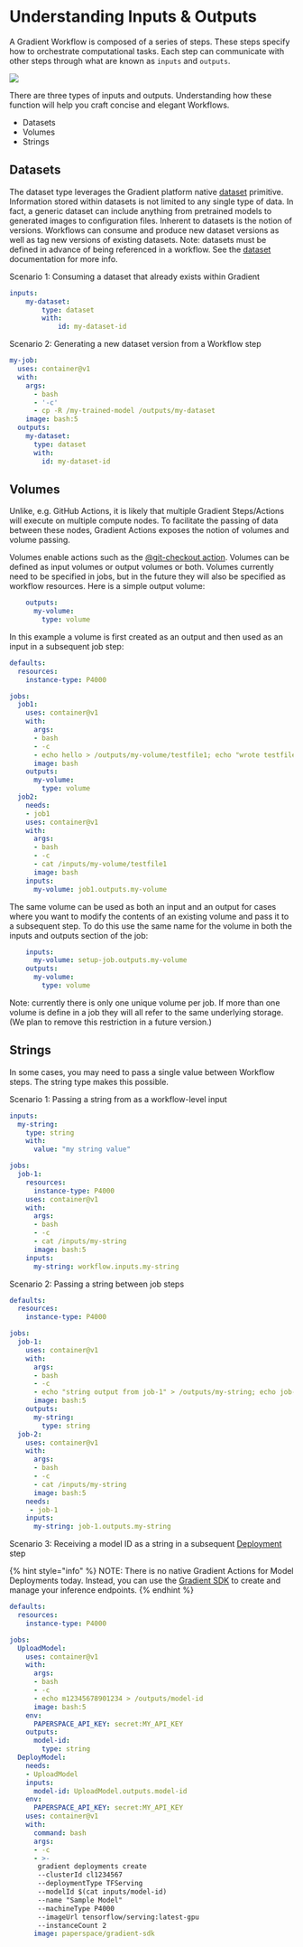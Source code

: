 # Understanding Inputs & Outputs

A Gradient Workflow is composed of a series of steps. These steps specify how to orchestrate computational tasks. Each step can communicate with other steps through what are known as `inputs` and `outputs`.

![](../../.gitbook/assets/image%20%2810%29.png)

There are three types of inputs and outputs. Understanding how these function will help you craft concise and elegant Workflows.

* Datasets
* Volumes
* Strings

## Datasets

The dataset type leverages the Gradient platform native [dataset](../../data/data-overview/) primitive. Information stored within datasets is not limited to any single type of data. In fact, a generic dataset can include anything from pretrained models to generated images to configuration files. Inherent to datasets is the notion of versions. Workflows can consume and produce new dataset versions as well as tag new versions of existing datasets. Note: datasets must be defined in advance of being referenced in a workflow. See the [dataset](../../data/data-overview/) documentation for more info.

Scenario 1: Consuming a dataset that already exists within Gradient

```yaml
inputs:
    my-dataset: 
        type: dataset
        with:
            id: my-dataset-id
```

Scenario 2: Generating a new dataset version from a Workflow step

```yaml
my-job:
  uses: container@v1
  with:
    args:
      - bash
      - '-c'
      - cp -R /my-trained-model /outputs/my-dataset
    image: bash:5
  outputs:
    my-dataset:
      type: dataset
      with:
        id: my-dataset-id
```

## Volumes

Unlike, e.g. GitHub Actions, it is likely that multiple Gradient Steps/Actions will execute on multiple compute nodes. To facilitate the passing of data between these nodes, Gradient Actions exposes the notion of volumes and volume passing.

Volumes enable actions such as the [@git-checkout action](gradient-actions.md#git-checkout).  Volumes can be defined as input volumes or output volumes or both.  Volumes currently need to be specified in jobs, but in the future they will also be specified as workflow resources.  Here is a simple output volume:

```yaml
    outputs:
      my-volume:
        type: volume
```

In this example a volume is first created as an output and then used as an input in a subsequent job step:

```yaml
defaults:
  resources:
    instance-type: P4000

jobs:
  job1:
    uses: container@v1
    with:
      args:
      - bash
      - -c
      - echo hello > /outputs/my-volume/testfile1; echo "wrote testfile1 to volume"
      image: bash
    outputs:
      my-volume:
        type: volume
  job2:
    needs:
    - job1
    uses: container@v1
    with:
      args:
      - bash
      - -c
      - cat /inputs/my-volume/testfile1
      image: bash
    inputs:
      my-volume: job1.outputs.my-volume
```

The same volume can be used as both an input and an output for cases where you want to modify the contents of an existing volume and pass it to a subsequent step.
To do this use the same name for the volume in both the inputs and outputs section of the job:

```yaml
    inputs:
      my-volume: setup-job.outputs.my-volume
    outputs:
      my-volume:
        type: volume
```

Note: currently there is only one unique volume per job. If more than one volume is define in a job they will all refer to the same underlying storage. (We plan to remove this restriction in a future version.)

## Strings

In some cases, you may need to pass a single value between Workflow steps. The string type makes this possible.

Scenario 1: Passing a string from as a workflow-level input

```yaml
inputs:
  my-string:
    type: string
    with:
      value: "my string value"

jobs:
  job-1:
    resources:
      instance-type: P4000
    uses: container@v1
    with:
      args:
      - bash
      - -c
      - cat /inputs/my-string
      image: bash:5
    inputs:
      my-string: workflow.inputs.my-string
```
        
Scenario 2: Passing a string between job steps

```yaml
defaults:
  resources:
    instance-type: P4000

jobs:
  job-1:
    uses: container@v1
    with:
      args:
      - bash
      - -c
      - echo "string output from job-1" > /outputs/my-string; echo job-1 finished
      image: bash:5
    outputs:
      my-string:
        type: string
  job-2:
    uses: container@v1
    with:
      args:
      - bash
      - -c
      - cat /inputs/my-string
      image: bash:5
    needs:
     - job-1
    inputs:
      my-string: job-1.outputs.my-string
```

Scenario 3: Receiving a model ID as a string in a subsequent [Deployment](../deployments/) step

{% hint style="info" %}
NOTE: There is no native Gradient Actions for Model Deployments today. Instead, you can use the [Gradient SDK](../../more/gradient-python-sdk-1/) to create and manage your inference endpoints.
{% endhint %}

```yaml
defaults:
  resources:
    instance-type: P4000

jobs:
  UploadModel:
    uses: container@v1
    with:
      args:
      - bash
      - -c
      - echo m12345678901234 > /outputs/model-id
      image: bash:5
    env:
      PAPERSPACE_API_KEY: secret:MY_API_KEY
    outputs:
      model-id:
        type: string
  DeployModel:
    needs:
    - UploadModel
    inputs:
      model-id: UploadModel.outputs.model-id
    env:
      PAPERSPACE_API_KEY: secret:MY_API_KEY
    uses: container@v1
    with:
      command: bash
      args:
      - -c
      - >-
       gradient deployments create
       --clusterId cl1234567
       --deploymentType TFServing
       --modelId $(cat inputs/model-id)
       --name "Sample Model"
       --machineType P4000
       --imageUrl tensorflow/serving:latest-gpu
       --instanceCount 2
      image: paperspace/gradient-sdk
```
